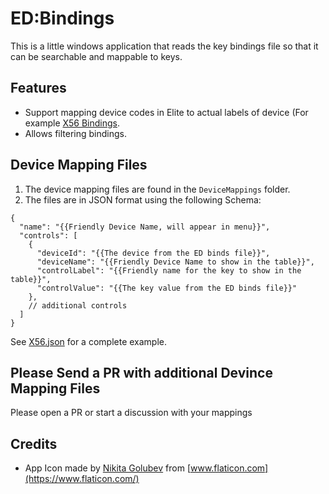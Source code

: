 # ED:Bindings

This is a little windows application that reads the key bindings file
so that it can be searchable and mappable to keys.

## Features

* Support mapping device codes in Elite to actual labels of device (For example [X56 Bindings](https://www.edrefcard.info/device/SaitekX56).
* Allows filtering bindings.

## Device Mapping Files
1. The device mapping files are found in the `DeviceMappings` folder.
2. The files are in JSON format using the following Schema:

```
{
  "name": "{{Friendly Device Name, will appear in menu}}", 
  "controls": [
    {
      "deviceId": "{{The device from the ED binds file}}",
      "deviceName": "{{Friendly Device Name to show in the table}}",
      "controlLabel": "{{Friendly name for the key to show in the table}}",
      "controlValue": "{{The key value from the ED binds file}}"
    },
    // additional controls
  ]
}
```

See [X56.json](https://github.com/ghorsey/EdBindings/blob/main/src/EdBindings/DeviceMappings/X56.json) for a complete example.

## Please Send a PR with additional Devince Mapping Files
Please open a PR or start a discussion with your mappings

## Credits

* App Icon made by [Nikita Golubev](https://www.flaticon.com/authors/nikita-golubev) from [www.flaticon.com](https://www.flaticon.com/)
